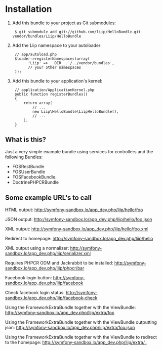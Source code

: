 Installation
============

  1. Add this bundle to your project as Git submodules:

          $ git submodule add git://github.com/liip/HelloBundle.git vendor/bundles/Liip/HelloBundle

  2. Add the Liip namespace to your autoloader:

          // app/autoload.php
          $loader->registerNamespaces(array(
                'Liip' => __DIR__.'/../vendor/bundles',
                // your other namespaces
          ));

  3. Add this bundle to your application's kernel:

          // application/ApplicationKernel.php
          public function registerBundles()
          {
              return array(
                  // ...
                  new Liip\HelloBundle\LiipHelloBundle(),
                  // ...
              );
          }

What is this?
-------------

Just a very simple example bundle using services for controllers and the following Bundles:
- FOSRestBundle
- FOSUserBundle
- FOSFacebookBundle.
- DoctrinePHPCRBundle

Some example URL's to call
--------------------------

HTML output:
http://symfony-sandbox.lo/app_dev.php/liip/hello/foo

JSON output:
http://symfony-sandbox.lo/app_dev.php/liip/hello/foo.json

XML output:
http://symfony-sandbox.lo/app_dev.php/liip/hello/foo.xml

Redirect to homepage:
http://symfony-sandbox.lo/app_dev.php/liip/hello

XML output using a normalizer:
http://symfony-sandbox.lo/app_dev.php/liip/serializer.xml

Requires PHPCR ODM and Jackrabbit to be installed:
http://symfony-sandbox.lo/app_dev.php/liip/phpcr/bar

Facebook login button:
http://symfony-sandbox.lo/app_dev.php/liip/facebook

Check facebook login status:
http://symfony-sandbox.lo/app_dev.php/liip/facebook-check

Using the FrameworkExtraBundle together with the ViewBundle:
http://symfony-sandbox.lo/app_dev.php/liip/extra/foo

Using the FrameworkExtraBundle together with the ViewBundle outputting json:
http://symfony-sandbox.lo/app_dev.php/liip/extra/foo.json

Using the FrameworkExtraBundle together with the ViewBundle to redirect to the homepage:
http://symfony-sandbox.lo/app_dev.php/liip/extra/_

